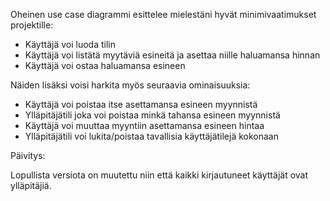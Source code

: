 Oheinen use case diagrammi esittelee mielestäni hyvät minimivaatimukset projektille:

- Käyttäjä voi luoda tilin
- Käyttäjä voi listätä myytäviä esineitä ja asettaa niille haluamansa hinnan
- Käyttäjä voi ostaa haluamansa esineen

Näiden lisäksi voisi harkita myös seuraavia ominaisuuksia:

- Käyttäjä voi poistaa itse asettamansa esineen myynnistä
- Ylläpitäjätili joka voi poistaa minkä tahansa esineen myynnistä
- Käyttäjä voi muuttaa myyntiin asettamansa esineen hintaa
- Ylläpitäjätili voi lukita/poistaa tavallisia käyttäjätilejä kokonaan

Päivitys:

Lopullista versiota on muutettu niin että kaikki kirjautuneet käyttäjät ovat ylläpitäjiä.
